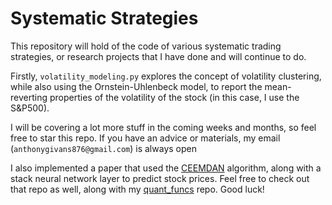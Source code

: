 # Systematic Strategies

This repository will hold of the code of various systematic trading strategies, or research projects that I have done and will continue to do.

Firstly, ``volatility_modeling.py`` explores the concept of volatility clustering, while also using the Ornstein-Uhlenbeck model, to report the mean-reverting properties of the volatility of the stock (in this case, I use the S&P500).

I will be covering a lot more stuff in the coming weeks and months, so feel free to star this repo. If you have an advice or materials, my email (``anthonygivans876@gmail.com``) is always open

I also implemented a paper that used the <a href="https://github.com/GivyBoy/CEEMDAN-and-LSTM-CNN-CBAM" target="_blank">CEEMDAN</a> algorithm, along with a stack neural network layer to predict stock prices. Feel free to check out that repo as well, along with my <a href="https://github.com/GivyBoy/quant_funcs" target="_blank">quant_funcs</a> repo. Good luck!

